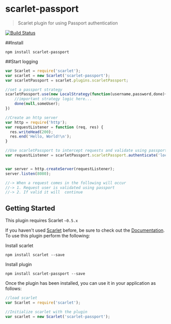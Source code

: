 scarlet-passport
================

> Scarlet plugin for using Passport authentication


[![Build Status](https://travis-ci.org/scarletjs/scarlet-passport.png?branch=master)](https://travis-ci.org/scarletjs/scarlet-passport)

##Install

`npm install scarlet-passport`

##Start logging

```javascript
var Scarlet = require('scarlet');
var scarlet = new Scarlet('scarlet-passport');
var scarletPassport = scarlet.plugins.scarletPassport;

//set a passport strategy
scarletPassport.use(new LocalStrategy(function(username,password,done){
	//important strategy logic here...
	done(null,someUser);
})

//Create an http server
var http = require('http');
var requestListener = function (req, res) {
  res.writeHead(200);
  res.end('Hello, World!\n');
}

//Use scarletPassport to intercept requests and validate using passport
var requestListener = scarletPassport.scarletPassport.authenticate('local',{}, requestListener);


var server = http.createServer(requestListener);
server.listen(8080);

//-> When a request comes in the following will occur
//-> 1. Request user is validated using passport 
//-> 2. If valid it will  continue
```

## Getting Started
This plugin requires Scarlet `~0.5.x`

If you haven't used [Scarlet](https://github.com/scarletjs/scarlet) before, be sure to check out the [Documentation](https://github.com/scarletjs/scarlet).  To use this plugin perform the following:

Install scarlet
```shell
npm install scarlet --save
```

Install plugin
```shell
npm install scarlet-passport --save
```

Once the plugin has been installed, you can use it in your application as follows:

```js
//load scarlet
var Scarlet = require('scarlet');

//Initialize scarlet with the plugin
var scarlet = new Scarlet('scarlet-passport');
```